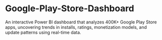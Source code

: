 # Google-Play-Store-Dashboard
An interactive Power BI dashboard that analyzes 400K+ Google Play Store apps, uncovering trends in installs, ratings, monetization models, and update patterns using real-time data.
